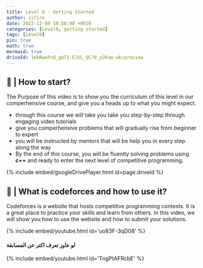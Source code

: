 ```yaml
---
title: Level 0 - Getting Started
author: iifire
date: 2022-12-09 10:56:00 +0020
categories: [Level0, getting started]
tags: [Level0]
pin: true
math: true
mermaid: true
driveId: 1ekRwePvQ_gb7I-EJVL_QC70_pJKum-wk/preview
---
```


## 🤔 | How to start?

The Purpose of this video is to show you the curriculum of this level in our comperhensive course, and give you a heads up to what you might expect.

- through this course we will take you take you step-by-step through engaging video tutorials
- give you comperhensive problems that will gradually rise from beginner to expert
- you will be instructed by mentors that will be help you in every step along the way
- By the end of this course, you will be fluently solving problems using **c++** and ready
  to enter the next level of competitive programming.

{% include embed/googleDrivePlayer.html id=page.driveId %}

## 🤨 | What is codeforces and how to use it?

Codeforces is a website that hosts competitive programming contests. It is a great place to practice your skills and learn from others. In this video, we will show you how to use the website and how to submit your solutions.

{% include embed/youtube.html id='uo83F-3qD08' %}

#### **لو عاوز تعرف اكتر عن المسابقة**

{% include embed/youtube.html id='TngPtAFRcbE' %}
